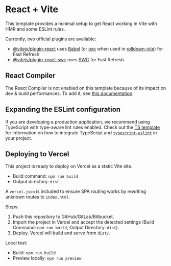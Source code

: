 # React + Vite

This template provides a minimal setup to get React working in Vite with HMR and some ESLint rules.

Currently, two official plugins are available:

- [@vitejs/plugin-react](https://github.com/vitejs/vite-plugin-react/blob/main/packages/plugin-react) uses [Babel](https://babeljs.io/) (or [oxc](https://oxc.rs) when used in [rolldown-vite](https://vite.dev/guide/rolldown)) for Fast Refresh
- [@vitejs/plugin-react-swc](https://github.com/vitejs/vite-plugin-react/blob/main/packages/plugin-react-swc) uses [SWC](https://swc.rs/) for Fast Refresh

## React Compiler

The React Compiler is not enabled on this template because of its impact on dev & build performances. To add it, see [this documentation](https://react.dev/learn/react-compiler/installation).

## Expanding the ESLint configuration

If you are developing a production application, we recommend using TypeScript with type-aware lint rules enabled. Check out the [TS template](https://github.com/vitejs/vite/tree/main/packages/create-vite/template-react-ts) for information on how to integrate TypeScript and [`typescript-eslint`](https://typescript-eslint.io) in your project.


## Deploying to Vercel

This project is ready to deploy on Vercel as a static Vite site.

- Build command: `npm run build`
- Output directory: `dist`

A `vercel.json` is included to ensure SPA routing works by rewriting unknown routes to `index.html`.

Steps:
1. Push this repository to GitHub/GitLab/Bitbucket.
2. Import the project in Vercel and accept the detected settings (Build Command: `npm run build`, Output Directory: `dist`).
3. Deploy. Vercel will build and serve from `dist/`.

Local test:
- Build: `npm run build`
- Preview locally: `npm run preview`
